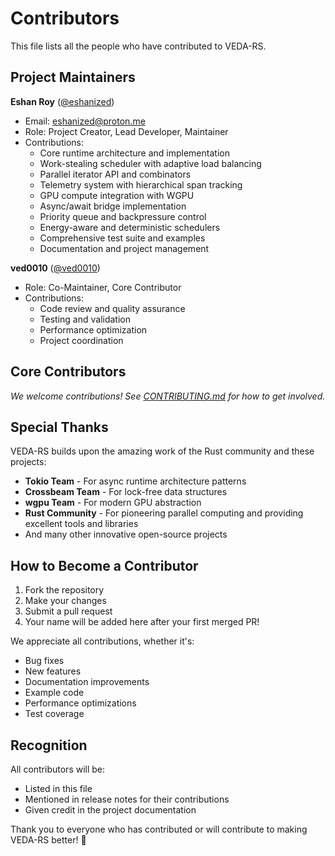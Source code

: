 # Contributors

This file lists all the people who have contributed to VEDA-RS.

## Project Maintainers

**Eshan Roy** ([@eshanized](https://github.com/eshanized))
- Email: eshanized@proton.me
- Role: Project Creator, Lead Developer, Maintainer
- Contributions:
  - Core runtime architecture and implementation
  - Work-stealing scheduler with adaptive load balancing
  - Parallel iterator API and combinators
  - Telemetry system with hierarchical span tracking
  - GPU compute integration with WGPU
  - Async/await bridge implementation
  - Priority queue and backpressure control
  - Energy-aware and deterministic schedulers
  - Comprehensive test suite and examples
  - Documentation and project management

**ved0010** ([@ved0010](https://github.com/ved0010))
- Role: Co-Maintainer, Core Contributor
- Contributions:
  - Code review and quality assurance
  - Testing and validation
  - Performance optimization
  - Project coordination

## Core Contributors

_We welcome contributions! See [CONTRIBUTING.md](CONTRIBUTING.md) for how to get involved._

## Special Thanks

VEDA-RS builds upon the amazing work of the Rust community and these projects:

- **Tokio Team** - For async runtime architecture patterns
- **Crossbeam Team** - For lock-free data structures
- **wgpu Team** - For modern GPU abstraction
- **Rust Community** - For pioneering parallel computing and providing excellent tools and libraries
- And many other innovative open-source projects

## How to Become a Contributor

1. Fork the repository
2. Make your changes
3. Submit a pull request
4. Your name will be added here after your first merged PR!

We appreciate all contributions, whether it's:
- Bug fixes
- New features
- Documentation improvements
- Example code
- Performance optimizations
- Test coverage

## Recognition

All contributors will be:
- Listed in this file
- Mentioned in release notes for their contributions
- Given credit in the project documentation

Thank you to everyone who has contributed or will contribute to making VEDA-RS better! 🎉
